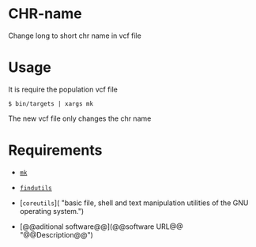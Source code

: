 CHR-name
===============

Change long to short chr name in vcf file

# Usage

It is require the population vcf file

```
$ bin/targets | xargs mk
```

The new vcf file only changes the chr name


# Requirements

- [`mk`](http://doc.cat-v.org/bell_labs/mk/mk.pdf "A successor for `make`.")

- [`findutils`](https://www.gnu.org/software/findutils/ "Basic directory searching utilities of the GNU operating system.")

- [`coreutils`]( "basic file, shell and text manipulation utilities of the GNU operating system.")

- [@@aditional software@@](@@software URL@@ "@@Description@@")

